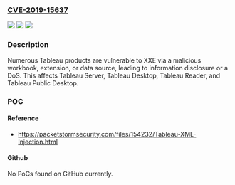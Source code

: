 ### [CVE-2019-15637](https://cve.mitre.org/cgi-bin/cvename.cgi?name=CVE-2019-15637)
![](https://img.shields.io/static/v1?label=Product&message=n%2Fa&color=blue)
![](https://img.shields.io/static/v1?label=Version&message=n%2Fa&color=blue)
![](https://img.shields.io/static/v1?label=Vulnerability&message=n%2Fa&color=brighgreen)

### Description

Numerous Tableau products are vulnerable to XXE via a malicious workbook, extension, or data source, leading to information disclosure or a DoS. This affects Tableau Server, Tableau Desktop, Tableau Reader, and Tableau Public Desktop.

### POC

#### Reference
- https://packetstormsecurity.com/files/154232/Tableau-XML-Injection.html

#### Github
No PoCs found on GitHub currently.


